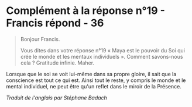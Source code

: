 # Complément à la réponse n°19 - Francis répond - 36

>Bonjour Francis.
>
>Vous dites dans votre réponse n°19 « Maya est le pouvoir du Soi qui crée le monde et les mentaux individuels ». Comment savons-nous cela ? Gratitude infinie. Maher.

Lorsque que le soi se voit lui-même dans sa propre gloire, il sait que la conscience est tout ce qui est. Ainsi tout le reste, y compris le monde et le mental individuel, ne peut être qu'un reflet dans le miroir de la Présence.

_Traduit de l'anglais par Stéphane Badach_

